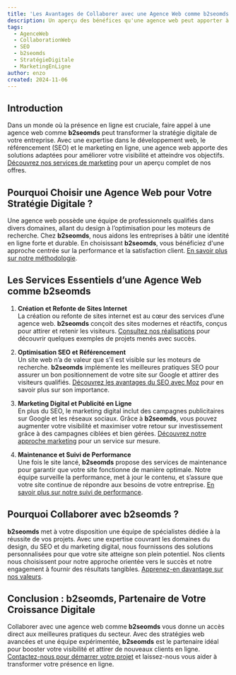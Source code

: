 ```yaml
---
title: 'Les Avantages de Collaborer avec une Agence Web comme b2seomds'
description: Un aperçu des bénéfices qu'une agence web peut apporter à votre entreprise pour réussir en ligne
tags:
  - AgenceWeb
  - CollaborationWeb
  - SEO
  - b2seomds
  - StratégieDigitale
  - MarketingEnLigne
author: enzo
created: 2024-11-06
---
```


## Introduction

Dans un monde où la présence en ligne est cruciale, faire appel à une agence web comme **b2seomds** peut transformer la stratégie digitale de votre entreprise. Avec une expertise dans le développement web, le référencement (SEO) et le marketing en ligne, une agence web apporte des solutions adaptées pour améliorer votre visibilité et atteindre vos objectifs. [Découvrez nos services de marketing](/search) pour un aperçu complet de nos offres.

## Pourquoi Choisir une Agence Web pour Votre Stratégie Digitale ?

Une agence web possède une équipe de professionnels qualifiés dans divers domaines, allant du design à l’optimisation pour les moteurs de recherche. Chez **b2seomds**, nous aidons les entreprises à bâtir une identité en ligne forte et durable. En choisissant **b2seomds**, vous bénéficiez d'une approche centrée sur la performance et la satisfaction client. [En savoir plus sur notre méthodologie](/blog).

## Les Services Essentiels d’une Agence Web comme b2seomds

1. **Création et Refonte de Sites Internet**  
   La création ou refonte de sites internet est au cœur des services d’une agence web. **b2seomds** conçoit des sites modernes et réactifs, conçus pour attirer et retenir les visiteurs. [Consultez nos réalisations](/) pour découvrir quelques exemples de projets menés avec succès.

2. **Optimisation SEO et Référencement**  
   Un site web n’a de valeur que s’il est visible sur les moteurs de recherche. **b2seomds** implémente les meilleures pratiques SEO pour assurer un bon positionnement de votre site sur Google et attirer des visiteurs qualifiés. [Découvrez les avantages du SEO avec Moz](https://moz.com/beginners-guide-to-seo) pour en savoir plus sur son importance.

3. **Marketing Digital et Publicité en Ligne**  
   En plus du SEO, le marketing digital inclut des campagnes publicitaires sur Google et les réseaux sociaux. Grâce à **b2seomds**, vous pouvez augmenter votre visibilité et maximiser votre retour sur investissement grâce à des campagnes ciblées et bien gérées. [Découvrez notre approche marketing](/contact) pour un service sur mesure.

4. **Maintenance et Suivi de Performance**  
   Une fois le site lancé, **b2seomds** propose des services de maintenance pour garantir que votre site fonctionne de manière optimale. Notre équipe surveille la performance, met à jour le contenu, et s’assure que votre site continue de répondre aux besoins de votre entreprise. [En savoir plus sur notre suivi de performance](/blog).

## Pourquoi Collaborer avec b2seomds ?

**b2seomds** met à votre disposition une équipe de spécialistes dédiée à la réussite de vos projets. Avec une expertise couvrant les domaines du design, du SEO et du marketing digital, nous fournissons des solutions personnalisées pour que votre site atteigne son plein potentiel. Nos clients nous choisissent pour notre approche orientée vers le succès et notre engagement à fournir des résultats tangibles. [Apprenez-en davantage sur nos valeurs](/contact).

## Conclusion : b2seomds, Partenaire de Votre Croissance Digitale

Collaborer avec une agence web comme **b2seomds** vous donne un accès direct aux meilleures pratiques du secteur. Avec des stratégies web avancées et une équipe expérimentée, **b2seomds** est le partenaire idéal pour booster votre visibilité et attirer de nouveaux clients en ligne. [Contactez-nous pour démarrer votre projet](/contact) et laissez-nous vous aider à transformer votre présence en ligne.

